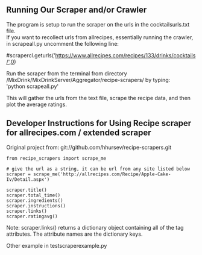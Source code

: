 ## Running Our Scraper and/or Crawler   

The program is setup to run the scraper on the urls in the cocktailsurls.txt file.  
If you want to recollect urls from allrecipes, essentially running the crawler,  
in scrapeall.py uncomment the following line:

#scrapercl.geturls('https://www.allrecipes.com/recipes/133/drinks/cocktails/',0)

Run the scraper from the terminal from directory /MixDrink/MixDrinkServer/Aggregator/recipe-scrapers/ by typing:  
'python scrapeall.py'

This will gather the urls from the text file, scrape the recipe data, and then plot the average ratings.

## Developer Instructions for Using Recipe scraper for allrecipes.com / extended scraper  

Original project from:
git://github.com/hhursev/recipe-scrapers.git


    from recipe_scrapers import scrape_me

    # give the url as a string, it can be url from any site listed below
    scraper = scrape_me('http://allrecipes.com/Recipe/Apple-Cake-Iv/Detail.aspx')

    scraper.title()
    scraper.total_time()
    scraper.ingredients()
    scraper.instructions()
    scraper.links()
    scraper.ratingavg()

Note: scraper.links() returns a dictionary object containing all of the <a> tag attributes. The attribute names are the dictionary keys.
    
Other example in testscraperexample.py
